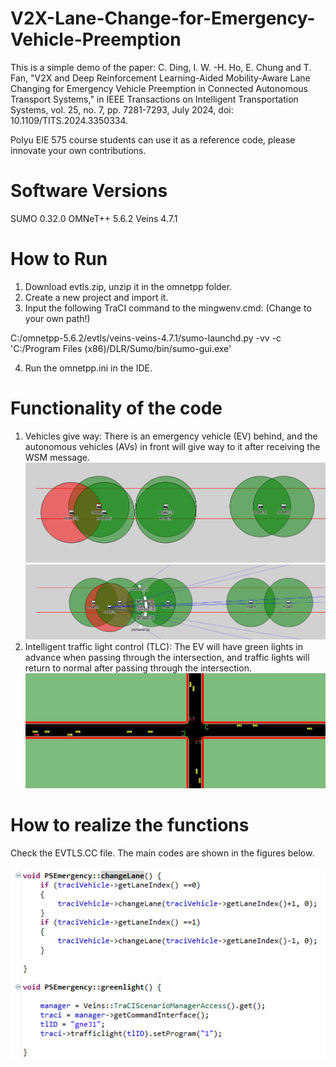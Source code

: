 # V2X-Lane-Change-for-Emergency-Vehicle-Preemption
This is a simple demo of the paper: 
C. Ding, I. W. -H. Ho, E. Chung and T. Fan, "V2X and Deep Reinforcement Learning-Aided Mobility-Aware Lane Changing for Emergency Vehicle Preemption in Connected Autonomous Transport Systems," in IEEE Transactions on Intelligent Transportation Systems, vol. 25, no. 7, pp. 7281-7293, July 2024, doi: 10.1109/TITS.2024.3350334.

Polyu EIE 575 course students can use it as a reference code, please innovate your own contributions.

# Software Versions
SUMO 0.32.0
OMNeT++ 5.6.2
Veins 4.7.1

# How to Run
1. Download evtls.zip, unzip it in the omnetpp folder.
2. Create a new project and import it.
3. Input the following TraCI command to the mingwenv.cmd: (Change to your own path!)

C:/omnetpp-5.6.2/evtls/veins-veins-4.7.1/sumo-launchd.py -vv -c 'C:/Program Files (x86)/DLR/Sumo/bin/sumo-gui.exe'

4. Run the omnetpp.ini in the IDE.

# Functionality of the code

1. Vehicles give way: There is an emergency vehicle (EV) behind, and the autonomous vehicles (AVs) in front will give way to it after receiving the WSM message.
![image](https://github.com/caoding1996/V2X-Lane-Change-for-Emergency-Vehicle-Preemption/blob/main/before.png)
![image](https://github.com/caoding1996/V2X-Lane-Change-for-Emergency-Vehicle-Preemption/blob/main/after.png)
3. Intelligent traffic light control (TLC): The EV will have green lights in advance when passing through the intersection, and traffic lights will return to normal after passing through the intersection.
![image](https://github.com/caoding1996/V2X-Lane-Change-for-Emergency-Vehicle-Preemption/blob/main/TLC.png)
# How to realize the functions

Check the EVTLS.CC file. The main codes are shown in the figures below.

![image](https://github.com/caoding1996/V2X-Lane-Change-for-Emergency-Vehicle-Preemption/blob/main/code.png)

